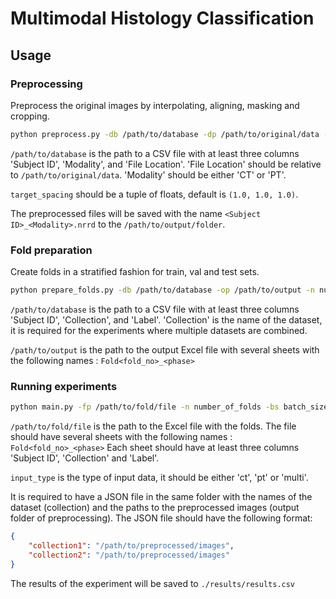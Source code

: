 # Multimodal Histology Classification

## Usage

### Preprocessing
Preprocess the original images by interpolating, aligning, masking and cropping.

```bash
python preprocess.py -db /path/to/database -dp /path/to/original/data -op /path/to/output/folder -ts target_spacing
```

`/path/to/database` is the path to a CSV file with at least three columns 'Subject ID', 'Modality', and 'File Location'. 'File Location' should be relative to `/path/to/original/data`. 'Modality' should be either 'CT' or 'PT'.

`target_spacing` should be a tuple of floats, default is `(1.0, 1.0, 1.0)`.

The preprocessed files will be saved with the name `<Subject ID>_<Modality>.nrrd` to the `/path/to/output/folder`.

### Fold preparation
Create folds in a stratified fashion for train, val and test sets.

```bash
python prepare_folds.py -db /path/to/database -op /path/to/output -n number_of_folds
```

`/path/to/database` is the path to a CSV file with at least three columns 'Subject ID', 'Collection', and 'Label'. 'Collection' is the name of the dataset, it is required for the experiments where multiple datasets are combined.

`/path/to/output` is the path to the output Excel file with several sheets with the following names : `Fold<fold_no>_<phase>`

### Running experiments

```bash
python main.py -fp /path/to/fold/file -n number_of_folds -bs batch_size -e number_of_epochs -i input_type -exp exp_id
```

`/path/to/fold/file` is the path to the Excel file with the folds. The file should have several sheets with the following names : `Fold<fold_no>_<phase>`
Each sheet should have at least three columns 'Subject ID', 'Collection' and 'Label'.

`input_type` is the type of input data, it should be either 'ct', 'pt' or 'multi'.

It is required to have a JSON file in the same folder with the names of the dataset (collection) and the paths to the preprocessed images (output folder of preprocessing).
The JSON file should have the following format:
```json
{
    "collection1": "/path/to/preprocessed/images",
    "collection2": "/path/to/preprocessed/images"
}
```
The results of the experiment will be saved to `./results/results.csv`